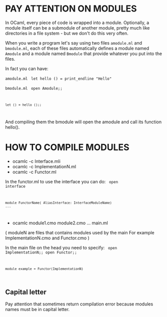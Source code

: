 # PAY ATTENTION ON MODULES

In OCaml, every piece of code is wrapped into a module. Optionally, a module itself can be a submodule of another module, pretty much like directories in a file system - but we don't do this very often.

When you write a program let's say using two files `amodule.ml` and `bmodule.ml`, each of these files automatically defines a module named `Amodule` and a module named `Bmodule` that provide whatever you put into the files.

In fact you can have:

`amodule.ml`
<code>
    let hello () = print_endline "Hello"
</code>

`bmodule.ml`
<code>
    open Amodule;;

    let () = hello ();;
</code>

And compiling them the bmodule will open the amodule and call its function hello().

# HOW TO COMPILE MODULES

* ocamlc -c Interface.mli
* ocamlc -c ImplementationN.ml
* ocamlc -c Functor.ml

In the functor.ml to use the interface you can do:
<code>
    open interface

    module FunctorName( AliasInterface: InterfaceModuleName)
    ...
</code>


* ocamlc module1.cmo module2.cmo ... main.ml

(
    moduleN are files that contains modules used by the main
    For example ImplementationN.cmo and Functor.cmo
)

In the main file on the head you need to specify:
<code>
    open ImplementationN;;
    open Functor;;

    module example = Functor(ImplementationN)
</code>

## Capital letter

Pay attention that sometimes return compilation error because modules names must be in capital letter.